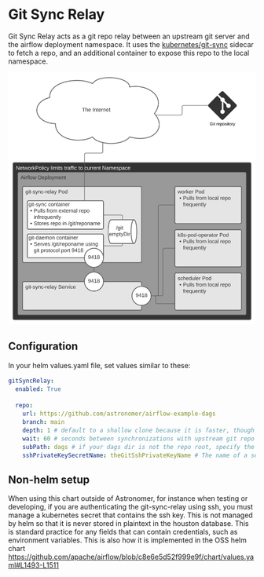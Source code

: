 # Git Sync Relay

Git Sync Relay acts as a git repo relay between an upstream git server and the airflow deployment namespace. It uses the [kubernetes/git-sync](https://github.com/kubernetes/git-sync) sidecar to fetch a repo, and an additional container to expose this repo to the local namespace.

<img src="./git-sync-relay.svg">

## Configuration

In your helm values.yaml file, set values similar to these:

```yaml
gitSyncRelay:
  enabled: True

  repo:
    url: https://github.com/astronomer/airflow-example-dags
    branch: main
    depth: 1 # default to a shallow clone because it is faster, though it sacrifices git history
    wait: 60 # seconds between synchronizations with upstream git repo
    subPath: dags # if your dags dir is not the repo root, specify the path relative to the repo root
    sshPrivateKeySecretName: theGitSshPrivateKeyName # The name of a secret that holds the private key.
```

## Non-helm setup

When using this chart outside of Astronomer, for instance when testing or developing, if you are authenticating the git-sync-relay using ssh, you must manage a kubernetes secret that contains the ssh key. This is not managed by helm so that it is never stored in plaintext in the houston database. This is standard practice for any fields that can contain credentials, such as environment variables. This is also how it is implemented in the OSS helm chart <https://github.com/apache/airflow/blob/c8e6e5d52f999e9f/chart/values.yaml#L1493-L1511>
